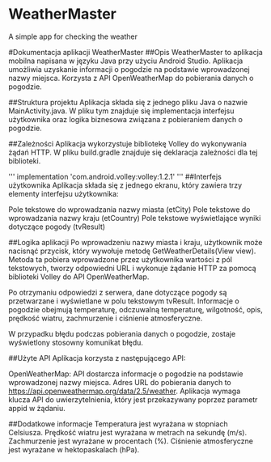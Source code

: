 # WeatherMaster
A simple app for checking the weather

#Dokumentacja aplikacji WeatherMaster
##Opis
WeatherMaster to aplikacja mobilna napisana w języku Java przy użyciu Android Studio. Aplikacja umożliwia uzyskanie informacji o pogodzie na podstawie wprowadzonej nazwy miejsca. Korzysta z API OpenWeatherMap do pobierania danych o pogodzie.

##Struktura projektu
Aplikacja składa się z jednego pliku Java o nazwie MainActivity.java. W pliku tym znajduje się implementacja interfejsu użytkownika oraz logika biznesowa związana z pobieraniem danych o pogodzie.

##Zależności
Aplikacja wykorzystuje bibliotekę Volley do wykonywania żądań HTTP. W pliku build.gradle znajduje się deklaracja zależności dla tej biblioteki.

'''
implementation 'com.android.volley:volley:1.2.1'
'''
##Interfejs użytkownika
Aplikacja składa się z jednego ekranu, który zawiera trzy elementy interfejsu użytkownika:

Pole tekstowe do wprowadzania nazwy miasta (etCity)
Pole tekstowe do wprowadzania nazwy kraju (etCountry)
Pole tekstowe wyświetlające wyniki dotyczące pogody (tvResult)

##Logika aplikacji
Po wprowadzeniu nazwy miasta i kraju, użytkownik może nacisnąć przycisk, który wywołuje metodę GetWeatherDetails(View view). Metoda ta pobiera wprowadzone przez użytkownika wartości z pól tekstowych, tworzy odpowiedni URL i wykonuje żądanie HTTP za pomocą biblioteki Volley do API OpenWeatherMap.

Po otrzymaniu odpowiedzi z serwera, dane dotyczące pogody są przetwarzane i wyświetlane w polu tekstowym tvResult. Informacje o pogodzie obejmują temperaturę, odczuwalną temperaturę, wilgotność, opis, prędkość wiatru, zachmurzenie i ciśnienie atmosferyczne.

W przypadku błędu podczas pobierania danych o pogodzie, zostaje wyświetlony stosowny komunikat błędu.

##Użyte API
Aplikacja korzysta z następującego API:

OpenWeatherMap: API dostarcza informacje o pogodzie na podstawie wprowadzonej nazwy miejsca. Adres URL do pobierania danych to https://api.openweathermap.org/data/2.5/weather. Aplikacja wymaga klucza API do uwierzytelnienia, który jest przekazywany poprzez parametr appid w żądaniu.

##Dodatkowe informacje
Temperatura jest wyrażana w stopniach Celsiusza.
Prędkość wiatru jest wyrażana w metrach na sekundę (m/s).
Zachmurzenie jest wyrażane w procentach (%).
Ciśnienie atmosferyczne jest wyrażane w hektopaskalach (hPa).
